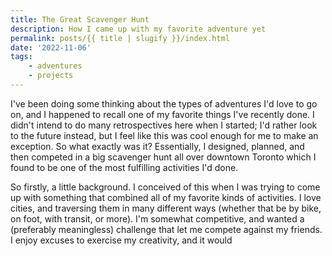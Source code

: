 ```yaml
---
title: The Great Scavenger Hunt
description: How I came up with my favorite adventure yet
permalink: posts/{{ title | slugify }}/index.html
date: '2022-11-06'
tags: 
    - adventures
    - projects
---
```


I've been doing some thinking about the types of adventures I'd love to go on, and I happened to recall one of my favorite things I've recently done. I didn't intend to do many retrospectives here when I started; I'd rather look to the future instead, but I feel like this was cool enough for me to make an exception. So what exactly was it? Essentially, I designed, planned, and then competed in a big scavenger hunt all over downtown Toronto which I found to be one of the most fulfilling activities I'd done.

So firstly, a little background. I conceived of this when I was trying to come up with something that combined all of my favorite kinds of activities. I love cities, and traversing them in many different ways (whether that be by bike, on foot, with transit, or more). I'm somewhat competitive, and wanted a (preferably meaningless) challenge that let me compete against my friends. I enjoy excuses to exercise my creativity, and it would  